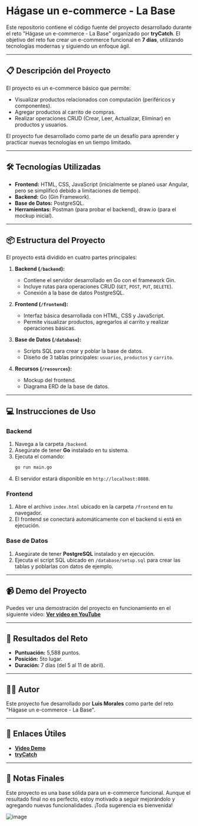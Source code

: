 # Hágase un e-commerce - La Base

Este repositorio contiene el código fuente del proyecto desarrollado durante el reto "Hágase un e-commerce - La Base" organizado por **tryCatch**. El objetivo del reto fue crear un e-commerce funcional en **7 días**, utilizando tecnologías modernas y siguiendo un enfoque ágil.

---

## 📋 **Descripción del Proyecto**

El proyecto es un e-commerce básico que permite:
- Visualizar productos relacionados con computación (periféricos y componentes).
- Agregar productos al carrito de compras.
- Realizar operaciones CRUD (Crear, Leer, Actualizar, Eliminar) en productos y usuarios.

El proyecto fue desarrollado como parte de un desafío para aprender y practicar nuevas tecnologías en un tiempo limitado.

---

## 🛠️ **Tecnologías Utilizadas**

- **Frontend:** HTML, CSS, JavaScript (inicialmente se planeó usar Angular, pero se simplificó debido a limitaciones de tiempo).
- **Backend:** Go (Gin Framework).
- **Base de Datos:** PostgreSQL.
- **Herramientas:** Postman (para probar el backend), draw.io (para el mockup inicial).

---

## 📦 **Estructura del Proyecto**

El proyecto está dividido en cuatro partes principales:

1. **Backend (`/backend`):**
   - Contiene el servidor desarrollado en Go con el framework Gin.
   - Incluye rutas para operaciones CRUD (`GET`, `POST`, `PUT`, `DELETE`).
   - Conexión a la base de datos PostgreSQL.

2. **Frontend (`/frontend`):**
   - Interfaz básica desarrollada con HTML, CSS y JavaScript.
   - Permite visualizar productos, agregarlos al carrito y realizar operaciones básicas.

3. **Base de Datos (`/database`):**
   - Scripts SQL para crear y poblar la base de datos.
   - Diseño de 3 tablas principales: `usuarios`, `productos` y `carrito`.
  
4. **Recursos (`/resources`):**
   - Mockup del frontend.
   - Diagrama ERD de la base de datos.

---

## 💻 **Instrucciones de Uso**

### **Backend**

1. Navega a la carpeta `/backend`.
2. Asegúrate de tener **Go** instalado en tu sistema.
3. Ejecuta el comando:
   ```bash
   go run main.go
   ```
4. El servidor estará disponible en `http://localhost:8080`.

### **Frontend**

1. Abre el archivo `index.html` ubicado en la carpeta `/frontend` en tu navegador.
2. El frontend se conectará automáticamente con el backend si está en ejecución.

### **Base de Datos**

1. Asegúrate de tener **PostgreSQL** instalado y en ejecución.
2. Ejecuta el script SQL ubicado en `/database/setup.sql` para crear las tablas y poblarlas con datos de ejemplo.

---

## 📹 **Demo del Proyecto**

Puedes ver una demostración del proyecto en funcionamiento en el siguiente video:
[**Ver video en YouTube**](https://youtu.be/14tVKd_jkk8?si=QrcPaOJOUkZWhRe6)

---

## 🌟 **Resultados del Reto**

- **Puntuación:** 5,588 puntos.
- **Posición:** 5to lugar.
- **Duración:** 7 días (del 5 al 11 de abril).

---

## 👨‍💻 **Autor**

Este proyecto fue desarrollado por **Luis Morales** como parte del reto "Hágase un e-commerce - La Base".

---

## 🔗 **Enlaces Útiles**

- [**Video Demo**](https://youtu.be/14tVKd_jkk8?si=QrcPaOJOUkZWhRe6)
- [**tryCatch**](https://trycatch.tv)

---

## 📝 **Notas Finales**

Este proyecto es una base sólida para un e-commerce funcional. Aunque el resultado final no es perfecto, estoy motivado a seguir mejorándolo y agregando nuevas funcionalidades. ¡Toda sugerencia es bienvenida!

![image](https://github.com/user-attachments/assets/29b1f5dc-745e-4efc-ab8a-308dd6b5ff7a)

